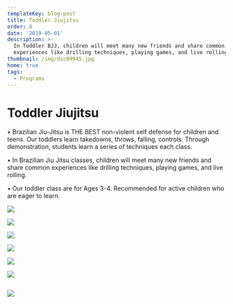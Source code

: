 ```yaml
---
templateKey: blog-post
title: Toddler Jiujitsu
order: 8
date: '2019-05-01'
description: >-
  In Toddler BJJ, children will meet many new friends and share common
  experiences like drilling techniques, playing games, and live rolling
thumbnail: /img/dsc09945.jpg
home: true
tags:
  - Programs
---
```

# Toddler Jiujitsu

• Brazilian Jiu-Jitsu is THE BEST non-violent self defense for children and teens. Our toddlers learn takedowns, throws, falling, controls. Through demonstration, students learn a series of techniques each class.

• In Brazilian Jiu Jitsu classes, children will meet many new friends and share common experiences like drilling techniques, playing games, and live rolling.

• Our toddler class are for Ages 3-4. Recommended for active children who are eager to learn.

![](/img/dsc09448.jpg)

![](/img/dsc04973.jpg)

![](/img/dsc04961.jpg)

![](/img/dsc04958.jpg)

![](/img/dsc00133.jpg)

![](/img/dsc09880.jpg)

![]()

![](/img/dsc09254.jpg)
